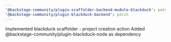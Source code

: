 ```yaml
---
'@backstage-community/plugin-scaffolder-backend-module-blackduck': patch
'@backstage-community/plugin-blackduck-backend': patch
---
```


Implemented blackduck scaffolder - project creation action
Added @backstage-community/plugin-blackduck-node as dependency
